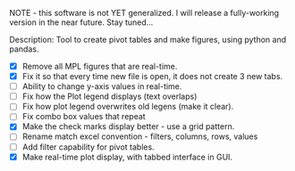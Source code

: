 NOTE - this software is not YET generalized.  I will release a fully-working version in the near future.  Stay tuned...

Description: Tool to create pivot tables and make figures, using python and pandas.

- [x] Remove all MPL figures that are real-time.
- [x] Fix it so that every time new file is open, it does not create 3 new tabs.
- [ ] Ability to change y-axis values in real-time.
- [ ] Fix how the Plot legend displays (text overlaps)
- [ ] Fix how plot legend overwrites old legens (make it clear).
- [ ] Fix combo box values that repeat
- [x] Make the check marks display better - use a grid pattern. 
- [ ] Rename match excel convention - filters, columns, rows, values
- [ ] Add filter capability for pivot tables. 
- [x] Make real-time plot display, with tabbed interface in GUI.
